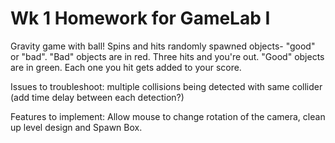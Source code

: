 # Wk 1 Homework for GameLab I

Gravity game with ball! Spins and hits randomly spawned objects- "good" or "bad".
"Bad" objects are in red. Three hits and you're out.
"Good" objects are in green. Each one you hit gets added to your score.

Issues to troubleshoot: multiple collisions being detected with same collider (add time delay between each detection?)

Features to implement: Allow mouse to change rotation of the camera, clean up level design and Spawn Box.
